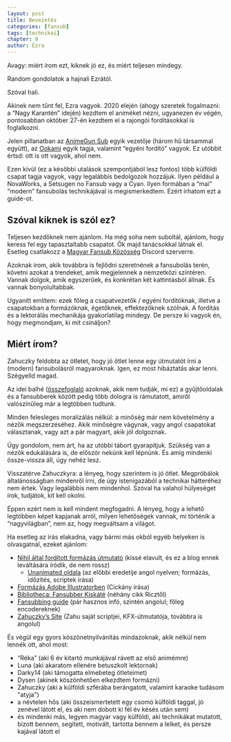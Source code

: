```yaml
---
layout: post
title: Bevezetés
categories: [fansub]
tags: [technikai]
chapter: 0
author: Ezra
---
```


Avagy: miért írom ezt, kiknek jó ez, és miért teljesen mindegy.

Random gondolatok a hajnali Ezrától.


Szóval hali.

Akinek nem tűnt fel, Ezra vagyok. 2020 elején (ahogy szeretek fogalmazni: a “Nagy Karantén” idején)
kezdtem el animéket nézni, ugyanezen év végén, pontosabban október 27-én kezdtem el a rajongói fordításokkal is foglalkozni.

Jelen pillanatban az [AnimeGun Sub](https://animegunsub.hu/) egyik vezetője (három hű társammal együtt), az [Ookami](https://www.ookami.hu/) egyik tagja,
valamint “egyéni fordító” vagyok. Ez utóbbit értsd: ott is ott vagyok, ahol nem.

Ezen kívül (ez a későbbi utalások szempontjából lesz fontos) több külföldi csapat tagja vagyok, vagy legalábbis bedolgozok hozzájuk.
Ilyen például a NovaWorks, a Setsugen no Fansub vagy a Cyan. Ilyen formában a “mai” “modern” fansubolás technikájával is megismerkedtem.
Ezért írhatom ezt a guide-ot.


## Szóval kiknek is szól ez?

Teljesen kezdőknek nem ajánlom. Ha még soha nem suboltál, ajánlom, hogy keress fel egy tapasztaltabb csapatot.
Ők majd tanácsokkal látnak el. Esetleg csatlakozz a [Magyar Fansub Közösség](https://discord.gg/gam4ZVWKvn) Discord szerverre.

Azoknak írom, akik továbbra is fejlődni szeretnének a fansubolás terén, követni azokat a trendeket, amik megjelennek a nemzetközi színtéren.
Vannak dolgok, amik egyszerűek, és konkrétan két kattintásból állnak. És vannak bonyolultabbak.

Ugyanitt említem: ezek főleg a csapatvezetők / egyéni fordítóknak, illetve a csapatokban a formázóknak, égetőknek, effektezőknek szólnak.
A fordítás és a lektorálás mechanikája gyakorlatilag mindegy. De persze ki vagyok én, hogy megmondjam, ki mit csináljon?


## Miért írom?

Zahuczky feldobta az ötletet, hogy jó ötlet lenne egy útmutatót írni a (modern) fansubolásról magyaroknak.
Igen, ez most hibáztatás akar lenni. Szégyelld magad.


Az idei balhé ([összefoglaló](https://forum.isshotosho.info/t/a-magyaranime-hu-sara-avagy-tiz-kilo-szekunderszegyen/2465/134) azoknak, akik nem tudják, mi ez) a gyűjtőoldalak és a fansubberek között pedig több dologra is rámutatott, amiről valószínűleg már a legtöbben tudtunk.

Minden felesleges moralizálás nélkül: a minőség már nem követelmény a nézők megszerzéséhez.
Akik minőségre vágynak, vagy angol csapatokat választanak, vagy azt a pár magyart, akik jól dolgoznak.

Úgy gondolom, nem árt, ha az utóbbi tábort gyarapítjuk. Szükség van a nézők edukálására is, de először nekünk kell lépnünk.
És amíg mindenki össze-vissza áll, úgy nehéz lesz.


Visszatérve Zahuczkyra: a lényeg, hogy szerintem is jó ötlet. Megpróbálok általánosságban mindenről írni, de úgy istenigazából a technikai hátteréhez nem értek.
Vagy legalábbis nem mindenhol. Szóval ha valahol hülyeséget írok, tudjátok, kit kell okolni.

Éppen ezért nem is kell mindent megfogadni. A lényeg, hogy a lehető legtöbben képet kapjanak arról, milyen lehetőségek vannak,
mi történik a “nagyvilágban”, nem az, hogy megváltsam a világot.


Ha esetleg az írás elakadna, vagy bármi más okból egyéb helyeken is olvasgatnál, ezeket ajánlom:
- [Nihil által fordított formázás útmutató](https://aegiformazas.wordpress.com/) (kissé elavult, és ez a blog ennek leváltására íródik, de nem rossz)
	- [Unanimated oldala](https://unanimated.github.io/) (az előbbi eredetije angol nyelven; formázás, időzítés, scriptek írása)
- [Formázás Adobe Illustratorben](https://aiformazas.weebly.com/#) (Cickány írása)
- [Bibliotheca: Fansubber Kiskáté](https://biblioteca.riczroninfactories.eu/tag/fansubber-kiskate/) (néhány cikk Ricztől)
- [Fansubbing guide](https://guideencodemoe-mkdocs.readthedocs.io/typesetting/aegisub/) (pár hasznos infó, szintén angolul; főleg encodereknek)
- [Zahuczky’s Site](https://zahuczky.com/) (Zahu saját scriptjei, KFX-útmutatója, továbbra is angolul)


És végül egy gyors köszönetnyilvánítás mindazoknak, akik nélkül nem lennék ott, ahol most:
- “Réka” (aki 6 év kitartó munkájával rávett az első animémre)
- Luna (aki akaratom ellenére betuszkolt lektornak)
- Darky14 (aki támogatta elmebeteg ötleteimet)
- Dysen (akinek köszönhetően elkezdtem formázni)
- Zahuczky (aki a külföldi szférába berángatott, valamint karaoke tudásom "atyja")
- a névtelen hős (aki összeismertetett egy csomó külföldi taggal, jó zenével látott el, és aki nem dobott ki fél év késés után sem)
- és mindenki más, legyen magyar vagy külföldi, aki technikákat mutatott, bízott bennem, segített, motivált, tartotta bennem a lelket, és persze kajával látott el
